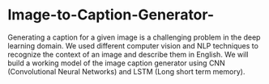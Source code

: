 # Image-to-Caption-Generator-
Generating a caption for a given image is a challenging problem in the deep learning domain. We used different computer vision and NLP techniques to recognize the context of an image and describe them in English. We will build a working model of the image caption generator using CNN (Convolutional Neural Networks) and LSTM (Long short term memory).
